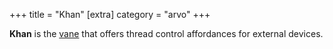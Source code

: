 +++
title = "Khan"
[extra]
category = "arvo"
+++

**Khan** is the [vane](/reference/glossary/vane) that offers thread control
affordances for external devices.
